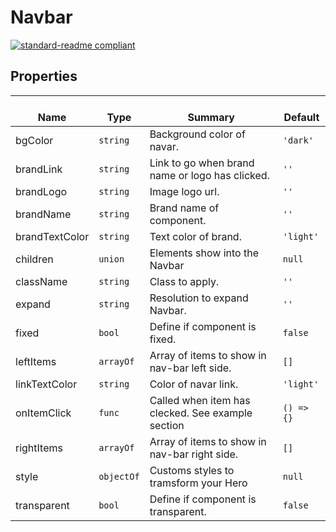 # Navbar
  [![standard-readme compliant](https://img.shields.io/badge/standard--readme-OK-green.svg?style=flat-square)](https://github.com/RichardLitt/standard-readme)
  

  ## Properties
  | </br>Name | </br>Type | </br>Summary | </br>Default | 
| ---- | ---- | ---- | ---- |
| bgColor | `string` | Background color of navar. | `'dark'` |
| brandLink | `string` | Link to go when brand name or logo has clicked. | `''` |
| brandLogo | `string` | Image logo url. | `''` |
| brandName | `string` | Brand name of component. | `''` |
| brandTextColor | `string` | Text color of brand. | `'light'` |
| children | `union` | Elements show into the Navbar | `null` |
| className | `string` | Class to apply. | `''` |
| expand | `string` | Resolution to expand Navbar. | `''` |
| fixed | `bool` | Define if component is fixed. | `false` |
| leftItems | `arrayOf` | Array of items to show in nav-bar left side. | `[]` |
| linkTextColor | `string` | Color of navar link. | `'light'` |
| onItemClick | `func` | Called when item has clecked. See example section | `() => {}` |
| rightItems | `arrayOf` | Array of items to show in nav-bar right side. | `[]` |
| style | `objectOf` | Customs styles to tramsform your Hero | `null` |
| transparent | `bool` | Define if component is transparent. | `false` |